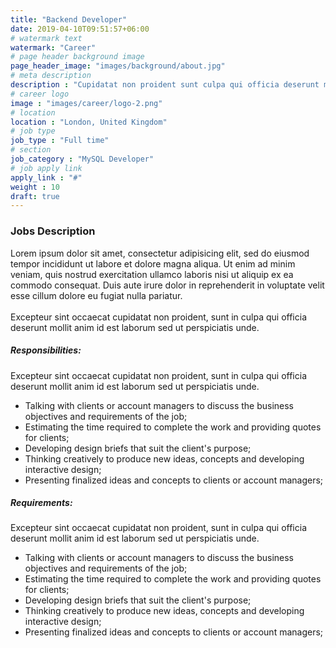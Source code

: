 ```yaml
---
title: "Backend Developer"
date: 2019-04-10T09:51:57+06:00
# watermark text
watermark: "Career"
# page header background image
page_header_image: "images/background/about.jpg"
# meta description
description : "Cupidatat non proident sunt culpa qui officia deserunt mollit <br> anim idest laborum sed ut perspiciatis."
# career logo
image : "images/career/logo-2.png"
# location
location : "London, United Kingdom"
# job type
job_type : "Full time"
# section
job_category : "MySQL Developer"
# job apply link
apply_link : "#"
weight : 10
draft: true
---
```



### Jobs Description

Lorem ipsum dolor sit amet, consectetur adipisicing elit, sed do eiusmod tempor incididunt ut
labore et dolore magna aliqua. Ut enim ad minim veniam, quis nostrud exercitation ullamco laboris nisi ut
aliquip ex ea commodo consequat. Duis aute irure dolor in reprehenderit in voluptate velit esse
cillum dolore eu fugiat nulla pariatur.
<br><br>
Excepteur sint occaecat cupidatat non proident, sunt in culpa qui officia deserunt mollit anim id est laborum
sed ut perspiciatis unde.


##### Responsibilities:

Excepteur sint occaecat cupidatat non proident, sunt in culpa qui officia deserunt mollit anim
id est laborum sed ut perspiciatis unde.

* Talking with clients or account managers to discuss the business objectives and requirements of the job;
* Estimating the time required to complete the work and providing quotes for clients;
* Developing design briefs that suit the client's purpose;
* Thinking creatively to produce new ideas, concepts and developing interactive design;
* Presenting finalized ideas and concepts to clients or account managers;


##### Requirements:

Excepteur sint occaecat cupidatat non proident, sunt in culpa qui officia deserunt mollit anim
id est laborum sed ut perspiciatis unde.

* Talking with clients or account managers to discuss the business objectives and requirements of the job;
* Estimating the time required to complete the work and providing quotes for clients;
* Developing design briefs that suit the client's purpose;
* Thinking creatively to produce new ideas, concepts and developing interactive design;
* Presenting finalized ideas and concepts to clients or account managers;
